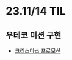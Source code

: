 # 23.11/14 TIL

## 우테코 미션 구현

- [크리스마스 프로모션](https://github.com/JinsuYeo/java-christmas-6-JinsuYeo)
